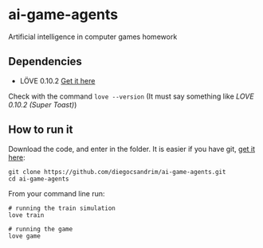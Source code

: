 # ai-game-agents
Artificial intelligence in computer games homework

## Dependencies
- LÖVE 0.10.2 [Get it here](https://love2d.org/)

Check with the command `love --version` (It must say something like _LOVE 0.10.2 (Super Toast)_)

## How to run it

Download the code, and enter in the folder. It is easier if you have git, [get it here](https://git-scm.com/downloads):
```
git clone https://github.com/diegocsandrim/ai-game-agents.git
cd ai-game-agents
```

From your command line run:
```
# running the train simulation
love train

# running the game
love game
```